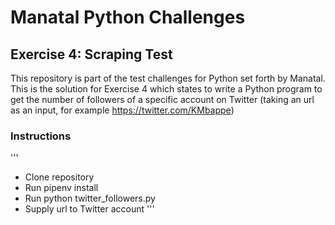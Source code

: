 # Manatal Python Challenges
## Exercise 4: Scraping Test
This repository is part of the test challenges for Python set forth by Manatal. This is the solution for Exercise 4 which states to write a Python program to get the number of followers of a specific account on Twitter (taking an url as an input, for example https://twitter.com/KMbappe)

### Instructions
'''
- Clone repository
- Run pipenv install
- Run python twitter_followers.py
- Supply url to Twitter account
'''